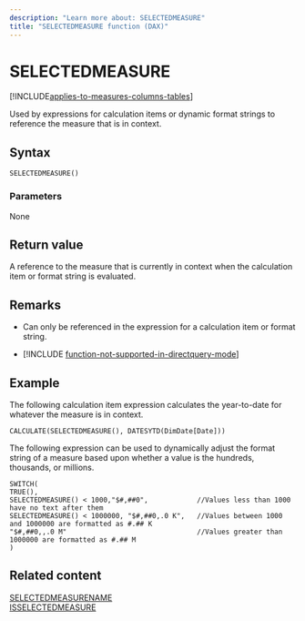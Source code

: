 ```yaml
---
description: "Learn more about: SELECTEDMEASURE"
title: "SELECTEDMEASURE function (DAX)"
---
```

# SELECTEDMEASURE

[!INCLUDE[applies-to-measures-columns-tables](includes/applies-to-measures-columns-tables.md)]

Used by expressions for calculation items or dynamic format strings to reference the measure that is in context.
  
## Syntax  
  
```dax
SELECTEDMEASURE()
```
  
### Parameters  
  
None  
  
## Return value  

A reference to the measure that is currently in context when the calculation item or format string is evaluated.

## Remarks

- Can only be referenced in the expression for a calculation item or format string.

- [!INCLUDE [function-not-supported-in-directquery-mode](includes/function-not-supported-in-directquery-mode.md)]

## Example  

The following calculation item expression calculates the year-to-date for whatever the measure is in context.
  
```dax
CALCULATE(SELECTEDMEASURE(), DATESYTD(DimDate[Date]))
```

The following expression can be used to dynamically adjust the format string of a measure based upon whether a value is the hundreds, thousands, or millions.

```dax
SWITCH(
TRUE(),
SELECTEDMEASURE() < 1000,"$#,##0",            //Values less than 1000 have no text after them
SELECTEDMEASURE() < 1000000, "$#,##0,.0 K",   //Values between 1000 and 1000000 are formatted as #.## K
"$#,##0,,.0 M"                                //Values greater than 1000000 are formatted as #.## M
)
```
  
## Related content

[SELECTEDMEASURENAME](selectedmeasurename-function-dax.md)  
[ISSELECTEDMEASURE](isselectedmeasure-function-dax.md)   
